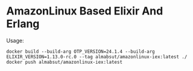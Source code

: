 # AmazonLinux Based Elixir And Erlang

Usage:

```
docker build --build-arg OTP_VERSION=24.1.4 --build-arg ELIXIR_VERSION=1.13.0-rc.0 --tag almabsut/amazonlinux-iex:latest ./
docker push almabsut/amazonlinux-iex:latest
```
